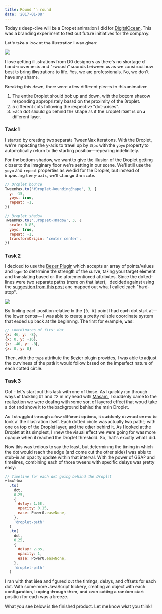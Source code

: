 ```yaml
---
title: Round 'n round
date: '2017-01-08'
---
```


Today's deep-dive will be a Droplet animation I did for [DigitalOcean](https://www.digitalocean.com). This was a branding experiment to test out future initiatives for the company.

Let's take a look at the illustration I was given:

![](/uploads/round-n-round--illustration.png)

I love getting illustrations from DO designers as there's no shortage of hand-movements and "swoosh" sounds between us as we construct how best to bring illustrations to life. Yes, we are professionals. No, we don't have any shame.

Breaking this down, there were a few different pieces to this animation:

1. The entire Droplet should bob up and down, with the bottom shadow responding appropriately based on the proximity of the Droplet.
1. 5 different dots following the respective "dot-axises".
1. Each dot should go behind the shape as if the Droplet itself is on a different layer.

### Task 1

I started by creating two separate TweenMax iterations. With the Droplet, we're impacting the y-axis to travel up by `15px` with the `yoyo` property to automatically return to the starting position&mdash;repeating indefinitely.

For the bottom-shadow, we want to give the illusion of the Droplet getting closer to the imaginary floor we're setting in our scene. We'll still use the `yoyo` and `repeat` properties as we did for the Droplet, but instead of impacting the `y-axis`, we'll change the `scale`.

```js
// Droplet bounce
TweenMax.to('#Droplet-boundingShape', 3, {
  y: -15,
  yoyo: true,
  repeat: -1,
})

// Droplet shadow
TweenMax.to('.Droplet-shadow', 3, {
  scale: 0.85,
  yoyo: true,
  repeat: -1,
  transformOrigin: 'center center',
})
```

### Task 2

I decided to use the [Bezier Plugin](https://greensock.com/BezierPlugin-JS) which accepts an array of points/values and `type` to determine the strength of the curve, taking your target element and translating based on the aforementioned attributes. Since the dotted-lines were two separate paths (more on that later), I decided against using the [suggestion from this post](https://greensock.com/forums/topic/13581-animate-svg-object-along-motion-path/) and mapped out what I called each "hard-stop".

![](/uploads/round-n-round--hard-stops.png)

By finding each position relative to the `[0, 0]` point I had each dot start at&mdash;the lower center&mdash; I was able to create a pretty reliable coordinate system that ended up back at the beginning. The first for example, was:

```js
// Coordinates of first dot
{x: 46, y: -8},
{x: 0, y: -16},
{x: -46, y: -8},
{x: 0, y: 0}
```

Then, with the `type` attribute the Bezier plugin provides, I was able to adjust the curviness of the path it would follow based on the imperfect nature of each dotted circle.

### Task 3

Oof - let's start out this task with one of those. As I quickly ran through ways of tackling #1 and #2 in my head with [Masami](https://dribbble.com/masamikubo), I suddenly came to the realization we were dealing with some sort of layered effect that would take a dot and shove it to the background behind the main Droplet.

As I struggled through a few different options, it suddenly dawned on me to look at the illustration itself. Each dotted circle was actually two paths; with one on top of the Droplet layer, and the other behind it. As I looked at the Droplet at its simplest, I knew the visual effect we were going for was more opaque when it reached the Droplet threshold. So, that's exactly what I did.

Now this was tedious to say the least, but determining the timing in which the dot would reach the edge (and come out the other side) I was able to stub-in an opacity update within that interval. With the power of GSAP and timelines, combining each of those tweens with specific delays was pretty easy:

```js
// Timeline for each dot going behind the Droplet
timeline
  .to(
    dot,
    0.25,
    {
      delay: 1.85,
      opacity: 0.15,
      ease: Power0.easeNone,
    },
    'droplet-path'
  )
  .to(
    dot,
    0.25,
    {
      delay: 2.85,
      opacity: 1,
      ease: Power0.easeNone,
    },
    'droplet-path'
  )
```

I ran with that idea and figured out the timings, delays, and offsets for each dot. With some more JavaScript trickery, creating an object with each configuration, looping through them, and even setting a random start position for each was a breeze.

What you see below is the finished product. Let me know what you think!

<CodePen codePenId="rjLvMZ" />
